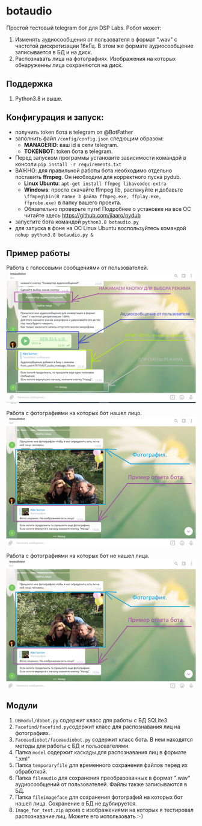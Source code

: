 # botaudio
Простой тестовый telegram бот для DSP Labs. 
Робот может:
1. Изменять аудиосообщения от пользователя в формат ".wav" с частотой дискретизации 16кГц. В этом же формате аудиосообщение записывается в БД и на диск. 
2. Распознавать лица на фотографиях. Изображения на которых обнаруженны лица сохраняются на диск.

## Поддержка
1. Python3.8 и выше.

## Конфигурация и запуск:
- получить token бота в telegram от @BotFather
- заполнить файл `/config/config.json` следющим образом:
    - **MANAGERID**: ваш id в сети telegram.
    - **TOKENBOT**: token бота в telegram.
- Перед запуском программы установите зависимости командой в консоли `pip install -r requirements.txt`
- ВАЖНО: для правильной работы бота необходимо отдельно поставить **ffmpeg**. Он необходим для корректного пуска pydub.
    - **Linux Ubuntu**: `apt-get install ffmpeg libavcodec-extra`
    - **Windows**: просто скачайте ffmpeg lib, распакуйте и добавьте `\ffmpeg\bin(В папке 3 файла ffmpeg.exe, ffplay.exe, ffprobe.exe)` в папку вашего проекта. 
    - Обязательно проверьте пути! Подробнее о установке на все ОС читайте здесь https://github.com/jiaaro/pydub
- запустите бота командой `python3.8 botaudio.py`
- для запуска в фоне на ОС Linux Ubuntu воспользуйтесь командой `nohup python3.8 botaudio.py &`

## Пример работы
Работа с голосовыми сообщениями от пользователей.
![alt text](screenshots/find_audio_true.png "Конвертер аудиосообщений.")

Работа с фотографиями на которых бот нашел лицо.
![alt text](screenshots/find_photo_true.png "Есть лицо.")


Работа с фотографиями на которых бот не нашел лица.
![alt text](screenshots/find_photo_true.png "Нет лица.")

## Модули
1. `DBmodul/dbbot.py` содержит класс для работы с БД SQLite3. 
2. `Facefind/facefind.py`содержит класс для распознавания лиц на фотографиях.
3. `Faceaudiobot/faceaudiobot.py` содержит класс бота. В нем находятся методы для работы с БД и пользователями.
4. Папка `model` содержит каскады для распознавания лиц в формате ".xml"
5. Папка `temporaryfile` для временного сохранения файлов перед их обработкой.
6. Папка `fileaudio` для сохранения преобразованных в формат ".wav" аудиосообщений от пользователей. Файлы также записываются в БД.
7. Папка `fileimageface` для сохранения фотографий на которых бот нашел лица. Сохранение в БД не дублируется.
8. `Image_for_test.zip` архив с изображениями на которых я тестировал распознавание лиц. Можете его использовать :-)




